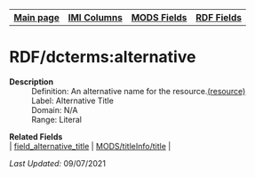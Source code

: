 <!DOCTYPE html>
<html>

<body>
<table style="width:100%">
  <tr>
    <th><a href="index.md">Main page</a></th>
	<th><a href="IMI.md">IMI Columns</a></th>
    <th><a href="MODS.md">MODS Fields</a></th>
    <th><a href="RDF.md">RDF Fields</a></th>
  </tr>
</table>



<h1>RDF/dcterms:alternative</h1>
<dl>
  <dt><b>Description</b></dt>
  <dd>Definition: An alternative name for the resource.<a href="http://purl.org/dc/terms/alternative">(resource)</a></dd>
  <dd>Label: Alternative Title</dd>
  <dd>Domain: N/A</dd>
  <dd>Range: Literal</dd>
</dl>
<dl>
	<dt><b>Related Fields</b></dt>
		| <a href="field_alternative_title.md">field_alternative_title</a> | <a href="mods.titleInfo.title.md">MODS/titleInfo/title</a> |
</dl>
<p><i>Last Updated: </i>09/07/2021</p>
</body>
</html>